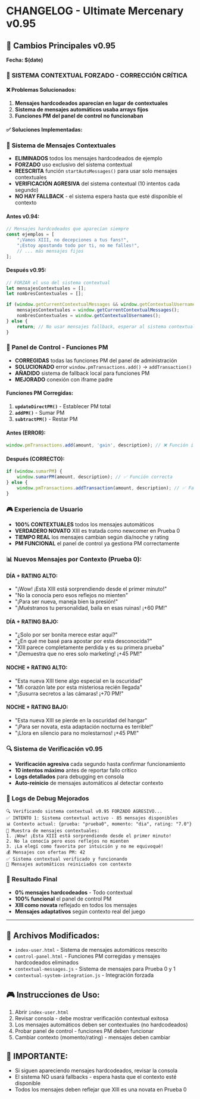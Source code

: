 # CHANGELOG - Ultimate Mercenary v0.95

## 🚀 **Cambios Principales v0.95**
**Fecha: $(date)**

### 🎯 **SISTEMA CONTEXTUAL FORZADO - CORRECCIÓN CRÍTICA**

#### ❌ **Problemas Solucionados:**
1. **Mensajes hardcodeados aparecían en lugar de contextuales**
2. **Sistema de mensajes automáticos usaba arrays fijos**
3. **Funciones PM del panel de control no funcionaban**

#### ✅ **Soluciones Implementadas:**

### 🔧 **Sistema de Mensajes Contextuales**
- **ELIMINADOS** todos los mensajes hardcodeados de ejemplo
- **FORZADO** uso exclusivo del sistema contextual
- **REESCRITA** función `startAutoMessages()` para usar solo mensajes contextuales
- **VERIFICACIÓN AGRESIVA** del sistema contextual (10 intentos cada segundo)
- **NO HAY FALLBACK** - el sistema espera hasta que esté disponible el contexto

#### **Antes v0.94:**
```javascript
// Mensajes hardcodeados que aparecían siempre
const ejemplos = [
    "¡Vamos XIII, no decepciones a tus fans!",
    "¡Estoy apostando todo por ti, no me falles!", 
    // ... más mensajes fijos
];
```

#### **Después v0.95:**
```javascript
// FORZAR el uso del sistema contextual
let mensajesContextuales = [];
let nombresContextuales = [];

if (window.getCurrentContextualMessages && window.getContextualUsernames) {
    mensajesContextuales = window.getCurrentContextualMessages();
    nombresContextuales = window.getContextualUsernames();
} else {
    return; // No usar mensajes fallback, esperar al sistema contextual
}
```

### 🔧 **Panel de Control - Funciones PM**
- **CORREGIDAS** todas las funciones PM del panel de administración
- **SOLUCIONADO** error `window.pmTransactions.add()` → `addTransaction()`
- **AÑADIDO** sistema de fallback local para funciones PM
- **MEJORADO** conexión con iframe padre

#### **Funciones PM Corregidas:**
1. **`updateDirectPM()`** - Establecer PM total
2. **`addPM()`** - Sumar PM
3. **`subtractPM()`** - Restar PM

#### **Antes (ERROR):**
```javascript
window.pmTransactions.add(amount, 'gain', description); // ❌ Función inexistente
```

#### **Después (CORRECTO):**
```javascript
if (window.sumarPM) {
    window.sumarPM(amount, description); // ✅ Función correcta
} else {
    window.pmTransactions.addTransaction(amount, description); // ✅ Fallback
}
```

### 🎮 **Experiencia de Usuario**
- **100% CONTEXTUALES** todos los mensajes automáticos
- **VERDADERO NOVATO** XIII es tratada como newcomer en Prueba 0
- **TIEMPO REAL** los mensajes cambian según día/noche y rating
- **PM FUNCIONAL** el panel de control ya gestiona PM correctamente

### 📊 **Nuevos Mensajes por Contexto (Prueba 0):**

#### **DÍA + RATING ALTO:**
- "¡Wow! ¡Esta XIII está sorprendiendo desde el primer minuto!"
- "No la conocía pero esos reflejos no mienten"
- "¡Para ser nueva, maneja bien la presión!"
- "¡Muéstranos tu personalidad, baila en esas ruinas! ¡+60 PM!"

#### **DÍA + RATING BAJO:**
- "¿Solo por ser bonita merece estar aquí?"
- "¿En qué me basé para apostar por esta desconocida?"
- "XIII parece completamente perdida y es su primera prueba"
- "¡Demuestra que no eres solo marketing! ¡+45 PM!"

#### **NOCHE + RATING ALTO:**
- "Esta nueva XIII tiene algo especial en la oscuridad"
- "Mi corazón late por esta misteriosa recién llegada"
- "¡Susurra secretos a las cámaras! ¡+70 PM!"

#### **NOCHE + RATING BAJO:**
- "Esta nueva XIII se pierde en la oscuridad del hangar"
- "¡Para ser novata, esta adaptación nocturna es terrible!"
- "¡Llora en silencio para no molestarnos! ¡+45 PM!"

### 🔍 **Sistema de Verificación v0.95**
- **Verificación agresiva** cada segundo hasta confirmar funcionamiento
- **10 intentos máximo** antes de reportar fallo crítico
- **Logs detallados** para debugging en consola
- **Auto-reinicio** de mensajes automáticos al detectar contexto

### 📝 **Logs de Debug Mejorados**
```
🔍 Verificando sistema contextual v0.95 FORZADO AGRESIVO...
✅ INTENTO 1: Sistema contextual activo - 85 mensajes disponibles
📊 Contexto actual: {prueba: "prueba0", momento: "dia", rating: "7.0"}
📨 Muestra de mensajes contextuales:
1. ¡Wow! ¡Esta XIII está sorprendiendo desde el primer minuto!
2. No la conocía pero esos reflejos no mienten
3. ¡La elegí como favorita por intuición y no me equivoqué!
💰 Mensajes con ofertas PM: 42
✅ Sistema contextual verificado y funcionando
🔄 Mensajes automáticos reiniciados con contexto
```

### 🎯 **Resultado Final**
- **0% mensajes hardcodeados** - Todo contextual
- **100% funcional** el panel de control PM
- **XIII como novata** reflejado en todos los mensajes
- **Mensajes adaptativos** según contexto real del juego

---

## 🔧 **Archivos Modificados:**
- `index-user.html` - Sistema de mensajes automáticos reescrito
- `control-panel.html` - Funciones PM corregidas y mensajes hardcodeados eliminados
- `contextual-messages.js` - Sistema de mensajes para Prueba 0 y 1
- `contextual-system-integration.js` - Integración forzada

## 🎮 **Instrucciones de Uso:**
1. Abrir `index-user.html` 
2. Revisar consola - debe mostrar verificación contextual exitosa
3. Los mensajes automáticos deben ser contextuales (no hardcodeados)
4. Probar panel de control - funciones PM deben funcionar
5. Cambiar contexto (momento/rating) - mensajes deben cambiar

## 🚨 **IMPORTANTE:**
- Si siguen apareciendo mensajes hardcodeados, revisar la consola
- El sistema NO usará fallbacks - espera hasta que el contexto esté disponible
- Todos los mensajes deben reflejar que XIII es una novata en Prueba 0 